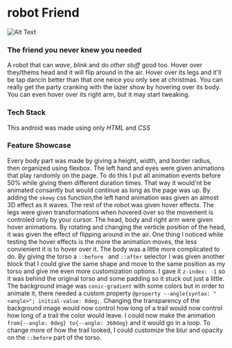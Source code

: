 # robot Friend

![Alt Text](https://ezgif.com/optimize/ezgif-24e9f8948cd25b.gif)

### The friend you never knew you needed
A robot that can *wave*, *blink* and do *other stuff* good too. Hover over they/thems head and it will flip around in the air. Hover over its legs and it'll be tap dancin better than that one neice you only see at christmas. You can really get the party cranking with the lazer show by hovering over its body. You can even hover over its right arm, but it may start tweaking.

### Tech Stack
This android was made using only *HTML* and *CSS*

### Feature Showcase
Every body part was made by giving a height, width, and border radius, then organized using flexbox. The left hand and eyes were given animations that play randomly on the page. To do this I put all animation events before 50% while giving them different duration times. That way it would'nt be animated consantly but would continue as long as the page was up. By adding the ```skewy``` css function,the left hand animation was given an almost 3D effect as it waves. The rest of the robot was given hover effects. The legs were given transformations when hovered over so the movement is controled only by your cursor. The head, body and right arm were given hover animations. By rotating and changing the verticle position of the head, it was given the effect of flipping around in the air. One thing I noticed while testing the hover effects is the more the animation moves, the less convienient it is to hover over it. The body was a little more complicated to do. By giving the torso a ```::before ``` and ```::after``` selector I was given another block that I could give the same shape and move to the same position as my torso and give me even more customization options. I gave it ```z-index: -1``` so it was behind the original torso and some padding so it stuck out just a little. The background image was ```conic-gradient``` with some colors but in order to animate it, there needed a custom property ```@property --angle{syntax: "<angle>"; initial-value: 0deg;```. Changing the transparency of the background image would now control how long of a trail would now control how long of a trail the color would leave. I could now make the animation ```from{--angle: 0deg} to{--angle: 360deg}``` and it would go in a loop. To change more of how the trail looked, I could customize the blur and opacity on the ```::before``` part of the torso. 

